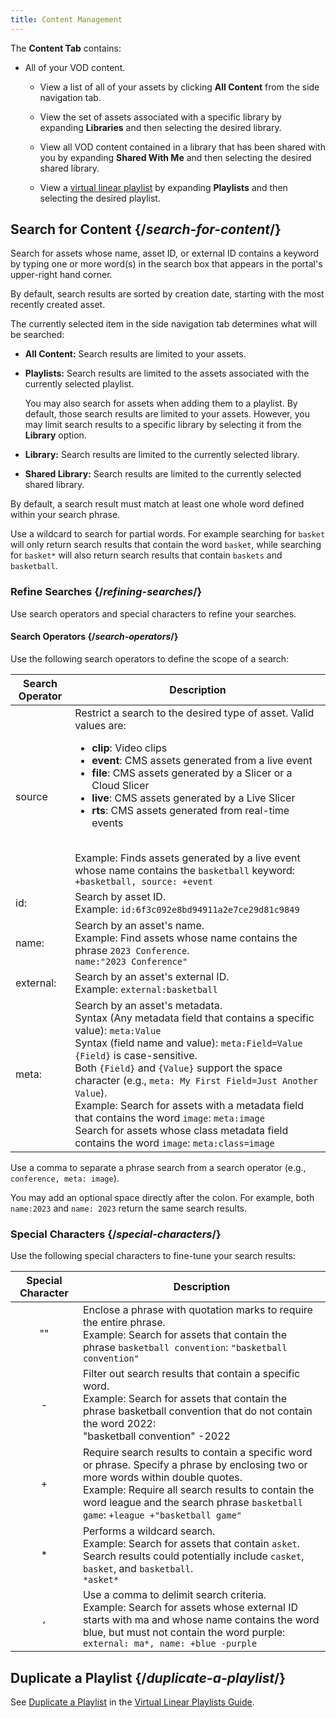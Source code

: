 ```yaml
---
title: Content Management
---
```


The **Content Tab** contains:

- All of your VOD content.

  - View a list of all of your assets by clicking **All Content** from the side navigation tab.

  - View the set of assets associated with a specific library by expanding **Libraries** and then selecting the desired library.

  - View all VOD content contained in a library that has been shared with you by expanding **Shared With Me** and then selecting the desired shared library.

  - View a [virtual linear playlist](/uplynk/manage/assets/virtual_linear_playlists_and_smartstart/#virtual-linear-playlist-management) by expanding **Playlists** and then selecting the desired playlist.

## Search for Content  {/*search-for-content*/}

Search for assets whose name, asset ID, or external ID contains a keyword by typing one or more word(s) in the search box that appears in the portal's upper-right hand corner.

<Callout type="info">By default, search results are sorted by creation date, starting with the most recently created asset.</Callout>

The currently selected item in the side navigation tab determines what will be searched:

- **All Content:** Search results are limited to your assets.
- **Playlists:** Search results are limited to the assets associated with the currently selected playlist.

  <Callout type="info">You may also search for assets when adding them to a playlist. By default, those search results are limited to your assets. However, you may limit search results to a specific library by selecting it from the **Library** option.</Callout>

- **Library:** Search results are limited to the currently selected library.
- **Shared Library:** Search results are limited to the currently selected shared library.

By default, a search result must match at least one whole word defined within your search phrase.

<Callout type="info">Use a wildcard to search for partial words. For example searching for `basket` will only return search results that contain the word `basket`, while searching for `basket*` will also return search results that contain `baskets` and `basketball`.</Callout>

### Refine Searches  {/*refining-searches*/}

Use search operators and special characters to refine your searches.

#### Search Operators  {/*search-operators*/}
Use the following search operators to define the scope of a search:

| Search Operator | Description |
|---|---|
| source | Restrict a search to the desired type of asset. Valid values are:<ul><li>**clip**: Video clips</li><li>**event**: CMS assets generated from a live event</li><li>**file**: CMS assets generated by a Slicer or a Cloud Slicer</li><li>**live**: CMS assets generated by a Live Slicer</li><li>**rts**: CMS assets generated from real-time events</li></ul><br />Example: Finds assets generated by a live event whose name contains the `basketball` keyword: `+basketball, source: +event` |
| id: | Search by asset ID.<br />Example: `id:6f3c092e8bd94911a2e7ce29d81c9849` |
| name: | Search by an asset's name.<br />Example: Find assets whose name contains the phrase `2023 Conference`.<br />`name:"2023 Conference"` |
| external: | Search by an asset's external ID.<br />Example: `external:basketball` |
| meta: | Search by an asset's metadata.<br />Syntax (Any metadata field that contains a specific value): `meta:Value`<br />Syntax (field name and value): `meta:Field=Value`<br /><Info>`{Field}` is case-sensitive.</Info><br /><Tip>Both `{Field}` and `{Value}` support the space character (e.g., `meta: My First Field=Just Another Value`).</Tip><br />Example: Search for assets with a metadata field that contains the word `image`: `meta:image`<br />Search for assets whose class metadata field contains the word `image`: `meta:class=image` |

<Info>Use a comma to separate a phrase search from a search operator (e.g., `conference, meta: image`).</Info>

<Info>You may add an optional space directly after the colon. For example, both `name:2023` and `name: 2023` return the same search results.</Info>

### Special Characters  {/*special-characters*/}
Use the following special characters to fine-tune your search results:

| Special Character | Description |
|:---:|---|
| "" | Enclose a phrase with quotation marks to require the entire phrase.<br />Example: Search for assets that contain the phrase `basketball convention`: `"basketball convention"` |
| - | Filter out search results that contain a specific word.<br />Example: Search for assets that contain the phrase basketball convention that do not contain the word 2022:<br />"basketball convention" -2022 |
| + | Require search results to contain a specific word or phrase. Specify a phrase by enclosing two or more words within double quotes.<br />Example: Require all search results to contain the word league and the search phrase `basketball game`: `+league +"basketball game"` |
| * | Performs a wildcard search.<br />Example: Search for assets that contain `asket`. Search results could potentially include `casket`, `basket`, and `basketball`.<br />`*asket*` |
| , | Use a comma to delimit search criteria.<br />Example: Search for assets whose external ID starts with ma and whose name contains the word blue, but must not contain the word purple: `external: ma*, name: +blue -purple` |

## Duplicate a Playlist  {/*duplicate-a-playlist*/}

See [Duplicate a Playlist](/uplynk/manage/assets/virtual_linear_playlists_and_smartstart/#duplicate-playlist) in the [Virtual Linear Playlists Guide](/uplynk/manage/assets/virtual_linear_playlists_and_smartstart).
